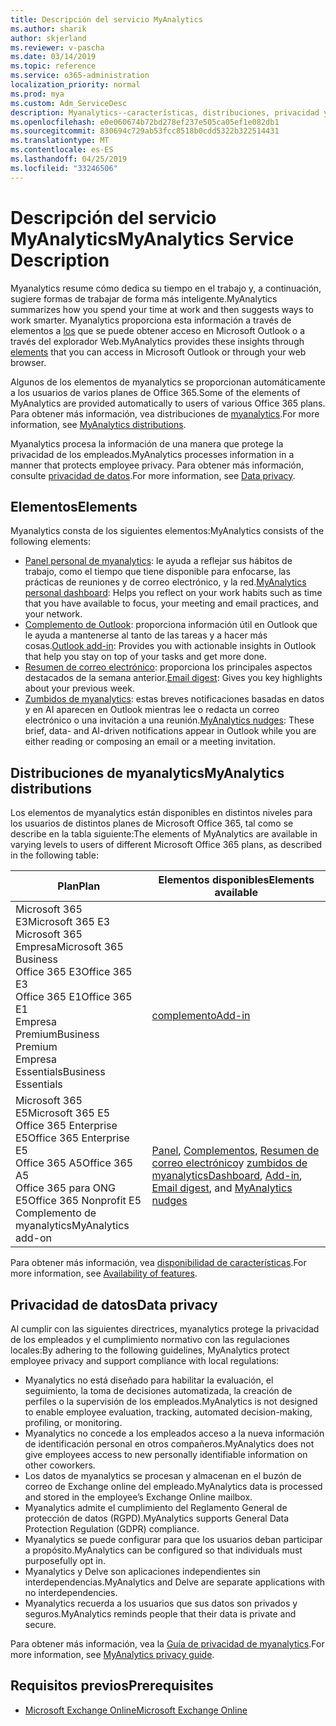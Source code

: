 ```yaml
---
title: Descripción del servicio MyAnalytics
ms.author: sharik
author: skjerland
ms.reviewer: v-pascha
ms.date: 03/14/2019
ms.topic: reference
ms.service: o365-administration
localization_priority: normal
ms.prod: mya
ms.custom: Adm_ServiceDesc
description: Myanalytics--características, distribuciones, privacidad y requisitos previos
ms.openlocfilehash: e0e060674b72bd278ef237e505ca05ef1e082db1
ms.sourcegitcommit: 830694c729ab53fcc8518b0cdd5322b322514431
ms.translationtype: MT
ms.contentlocale: es-ES
ms.lasthandoff: 04/25/2019
ms.locfileid: "33246506"
---
```

# <a name="myanalytics-service-description"></a><span data-ttu-id="d8a72-103">Descripción del servicio MyAnalytics</span><span class="sxs-lookup"><span data-stu-id="d8a72-103">MyAnalytics Service Description</span></span>

<span data-ttu-id="d8a72-104">Myanalytics resume cómo dedica su tiempo en el trabajo y, a continuación, sugiere formas de trabajar de forma más inteligente.</span><span class="sxs-lookup"><span data-stu-id="d8a72-104">MyAnalytics summarizes how you spend your time at work and then suggests ways to work smarter.</span></span> <span data-ttu-id="d8a72-105">Myanalytics proporciona esta información a través de elementos a [los](#elements) que se puede obtener acceso en Microsoft Outlook o a través del explorador Web.</span><span class="sxs-lookup"><span data-stu-id="d8a72-105">MyAnalytics provides these insights through [elements](#elements) that you can access in Microsoft Outlook or through your web browser.</span></span>

<span data-ttu-id="d8a72-106">Algunos de los elementos de myanalytics se proporcionan automáticamente a los usuarios de varios planes de Office 365.</span><span class="sxs-lookup"><span data-stu-id="d8a72-106">Some of the elements of MyAnalytics are provided automatically to users of various Office 365 plans.</span></span> <span data-ttu-id="d8a72-107">Para obtener más información, vea distribuciones de [myanalytics](#myanalytics-distributions).</span><span class="sxs-lookup"><span data-stu-id="d8a72-107">For more information, see [MyAnalytics distributions](#myanalytics-distributions).</span></span>  

<span data-ttu-id="d8a72-108">Myanalytics procesa la información de una manera que protege la privacidad de los empleados.</span><span class="sxs-lookup"><span data-stu-id="d8a72-108">MyAnalytics processes information in a manner that protects employee privacy.</span></span> <span data-ttu-id="d8a72-109">Para obtener más información, consulte [privacidad de datos](#data-privacy).</span><span class="sxs-lookup"><span data-stu-id="d8a72-109">For more information, see [Data privacy](#data-privacy).</span></span>

## <a name="elements"></a><span data-ttu-id="d8a72-110">Elementos</span><span class="sxs-lookup"><span data-stu-id="d8a72-110">Elements</span></span>

<span data-ttu-id="d8a72-111">Myanalytics consta de los siguientes elementos:</span><span class="sxs-lookup"><span data-stu-id="d8a72-111">MyAnalytics consists of the following elements:</span></span>

* <span data-ttu-id="d8a72-112">[Panel personal de myanalytics](https://docs.microsoft.com/workplace-analytics/myanalytics/use/dashboard): le ayuda a reflejar sus hábitos de trabajo, como el tiempo que tiene disponible para enfocarse, las prácticas de reuniones y de correo electrónico, y la red.</span><span class="sxs-lookup"><span data-stu-id="d8a72-112">[MyAnalytics personal dashboard](https://docs.microsoft.com/workplace-analytics/myanalytics/use/dashboard): Helps you reflect on your work habits such as time that you have available to focus, your meeting and email practices, and your network.</span></span>
* <span data-ttu-id="d8a72-113">[Complemento de Outlook](https://docs.microsoft.com/workplace-analytics/myanalytics/use/add-in): proporciona información útil en Outlook que le ayuda a mantenerse al tanto de las tareas y a hacer más cosas.</span><span class="sxs-lookup"><span data-stu-id="d8a72-113">[Outlook add-in](https://docs.microsoft.com/workplace-analytics/myanalytics/use/add-in): Provides you with actionable insights in Outlook that help you stay on top of your tasks and get more done.</span></span>
* <span data-ttu-id="d8a72-114">[Resumen de correo electrónico](https://docs.microsoft.com/workplace-analytics/myanalytics/use/email-digest): proporciona los principales aspectos destacados de la semana anterior.</span><span class="sxs-lookup"><span data-stu-id="d8a72-114">[Email digest](https://docs.microsoft.com/workplace-analytics/myanalytics/use/email-digest): Gives you key highlights about your previous week.</span></span>
* <span data-ttu-id="d8a72-115">[Zumbidos de myanalytics](https://docs.microsoft.com/workplace-analytics/myanalytics/use/mya-notifications): estas breves notificaciones basadas en datos y en AI aparecen en Outlook mientras lee o redacta un correo electrónico o una invitación a una reunión.</span><span class="sxs-lookup"><span data-stu-id="d8a72-115">[MyAnalytics nudges](https://docs.microsoft.com/workplace-analytics/myanalytics/use/mya-notifications): These brief, data- and AI-driven notifications appear in Outlook while you are either reading or composing an email or a meeting invitation.</span></span>

## <a name="myanalytics-distributions"></a><span data-ttu-id="d8a72-116">Distribuciones de myanalytics</span><span class="sxs-lookup"><span data-stu-id="d8a72-116">MyAnalytics distributions</span></span>

<span data-ttu-id="d8a72-117">Los elementos de myanalytics están disponibles en distintos niveles para los usuarios de distintos planes de Microsoft Office 365, tal como se describe en la tabla siguiente:</span><span class="sxs-lookup"><span data-stu-id="d8a72-117">The elements of MyAnalytics are available in varying levels to users of different Microsoft Office 365 plans, as described in the following table:</span></span>

| <span data-ttu-id="d8a72-118">Plan</span><span class="sxs-lookup"><span data-stu-id="d8a72-118">Plan</span></span> | <span data-ttu-id="d8a72-119">Elementos disponibles</span><span class="sxs-lookup"><span data-stu-id="d8a72-119">Elements available</span></span> |
| --- | --- |
| <span data-ttu-id="d8a72-120">Microsoft 365 E3</span><span class="sxs-lookup"><span data-stu-id="d8a72-120">Microsoft 365 E3</span></span></br><span data-ttu-id="d8a72-121">Microsoft 365 Empresa</span><span class="sxs-lookup"><span data-stu-id="d8a72-121">Microsoft 365 Business</span></span></br><span data-ttu-id="d8a72-122">Office 365 E3</span><span class="sxs-lookup"><span data-stu-id="d8a72-122">Office 365 E3</span></span></br><span data-ttu-id="d8a72-123">Office 365 E1</span><span class="sxs-lookup"><span data-stu-id="d8a72-123">Office 365 E1</span></span></br><span data-ttu-id="d8a72-124">Empresa Premium</span><span class="sxs-lookup"><span data-stu-id="d8a72-124">Business Premium</span></span></br><span data-ttu-id="d8a72-125">Empresa Essentials</span><span class="sxs-lookup"><span data-stu-id="d8a72-125">Business Essentials</span></span> | </br></br></br>[<span data-ttu-id="d8a72-126">complemento</span><span class="sxs-lookup"><span data-stu-id="d8a72-126">Add-in</span></span>](https://docs.microsoft.com/en-us/workplace-analytics/myanalytics/use/add-in) |
| <span data-ttu-id="d8a72-127">Microsoft 365 E5</span><span class="sxs-lookup"><span data-stu-id="d8a72-127">Microsoft 365 E5</span></span></br><span data-ttu-id="d8a72-128">Office 365 Enterprise E5</span><span class="sxs-lookup"><span data-stu-id="d8a72-128">Office 365 Enterprise E5</span></span></br><span data-ttu-id="d8a72-129">Office 365 A5</span><span class="sxs-lookup"><span data-stu-id="d8a72-129">Office 365 A5</span></span></br><span data-ttu-id="d8a72-130">Office 365 para ONG E5</span><span class="sxs-lookup"><span data-stu-id="d8a72-130">Office 365 Nonprofit E5</span></span></br><span data-ttu-id="d8a72-131">Complemento de myanalytics</span><span class="sxs-lookup"><span data-stu-id="d8a72-131">MyAnalytics add-on</span></span> | </br><span data-ttu-id="d8a72-132">[Panel](https://docs.microsoft.com/en-us/workplace-analytics/myanalytics/use/dashboard), [Complementos](https://docs.microsoft.com/en-us/workplace-analytics/myanalytics/use/add-in), [Resumen de correo electrónico](https://docs.microsoft.com/en-us/workplace-analytics/myanalytics/use/email-digest)y [zumbidos de myanalytics](https://docs.microsoft.com/en-us/workplace-analytics/myanalytics/use/mya-notifications)</span><span class="sxs-lookup"><span data-stu-id="d8a72-132">[Dashboard](https://docs.microsoft.com/en-us/workplace-analytics/myanalytics/use/dashboard), [Add-in](https://docs.microsoft.com/en-us/workplace-analytics/myanalytics/use/add-in), [Email digest](https://docs.microsoft.com/en-us/workplace-analytics/myanalytics/use/email-digest), and [MyAnalytics nudges](https://docs.microsoft.com/en-us/workplace-analytics/myanalytics/use/mya-notifications)</span></span> |

<span data-ttu-id="d8a72-133">Para obtener más información, vea [disponibilidad de características](https://docs.microsoft.com/workplace-analytics/myanalytics/overview/plans-environments).</span><span class="sxs-lookup"><span data-stu-id="d8a72-133">For more information, see [Availability of features](https://docs.microsoft.com/workplace-analytics/myanalytics/overview/plans-environments).</span></span>

## <a name="data-privacy"></a><span data-ttu-id="d8a72-134">Privacidad de datos</span><span class="sxs-lookup"><span data-stu-id="d8a72-134">Data privacy</span></span>

<span data-ttu-id="d8a72-135">Al cumplir con las siguientes directrices, myanalytics protege la privacidad de los empleados y el cumplimiento normativo con las regulaciones locales:</span><span class="sxs-lookup"><span data-stu-id="d8a72-135">By adhering to the following guidelines, MyAnalytics protect employee privacy and support compliance with local regulations:</span></span>

* <span data-ttu-id="d8a72-136">Myanalytics no está diseñado para habilitar la evaluación, el seguimiento, la toma de decisiones automatizada, la creación de perfiles o la supervisión de los empleados.</span><span class="sxs-lookup"><span data-stu-id="d8a72-136">MyAnalytics is not designed to enable employee evaluation, tracking, automated decision-making, profiling, or monitoring.</span></span>
* <span data-ttu-id="d8a72-137">Myanalytics no concede a los empleados acceso a la nueva información de identificación personal en otros compañeros.</span><span class="sxs-lookup"><span data-stu-id="d8a72-137">MyAnalytics does not give employees access to new personally identifiable information on other coworkers.</span></span>
* <span data-ttu-id="d8a72-138">Los datos de myanalytics se procesan y almacenan en el buzón de correo de Exchange online del empleado.</span><span class="sxs-lookup"><span data-stu-id="d8a72-138">MyAnalytics data is processed and stored in the employee’s Exchange Online mailbox.</span></span>
* <span data-ttu-id="d8a72-139">Myanalytics admite el cumplimiento del Reglamento General de protección de datos (RGPD).</span><span class="sxs-lookup"><span data-stu-id="d8a72-139">MyAnalytics supports General Data Protection Regulation (GDPR) compliance.</span></span>
* <span data-ttu-id="d8a72-140">Myanalytics se puede configurar para que los usuarios deban participar a propósito.</span><span class="sxs-lookup"><span data-stu-id="d8a72-140">MyAnalytics can be configured so that individuals must purposefully opt in.</span></span>
* <span data-ttu-id="d8a72-141">Myanalytics y Delve son aplicaciones independientes sin interdependencias.</span><span class="sxs-lookup"><span data-stu-id="d8a72-141">MyAnalytics and Delve are separate applications with no interdependencies.</span></span>
* <span data-ttu-id="d8a72-142">Myanalytics recuerda a los usuarios que sus datos son privados y seguros.</span><span class="sxs-lookup"><span data-stu-id="d8a72-142">MyAnalytics reminds people that their data is private and secure.</span></span>

<span data-ttu-id="d8a72-143">Para obtener más información, vea la [Guía de privacidad de myanalytics](https://docs.microsoft.com/workplace-analytics/myanalytics/overview/privacy-guide).</span><span class="sxs-lookup"><span data-stu-id="d8a72-143">For more information, see [MyAnalytics privacy guide](https://docs.microsoft.com/workplace-analytics/myanalytics/overview/privacy-guide).</span></span>

## <a name="prerequisites"></a><span data-ttu-id="d8a72-144">Requisitos previos</span><span class="sxs-lookup"><span data-stu-id="d8a72-144">Prerequisites</span></span>

* [<span data-ttu-id="d8a72-145">Microsoft Exchange Online</span><span class="sxs-lookup"><span data-stu-id="d8a72-145">Microsoft Exchange Online</span></span>](https://docs.microsoft.com/office365/servicedescriptions/exchange-online-service-description/exchange-online-service-description)
